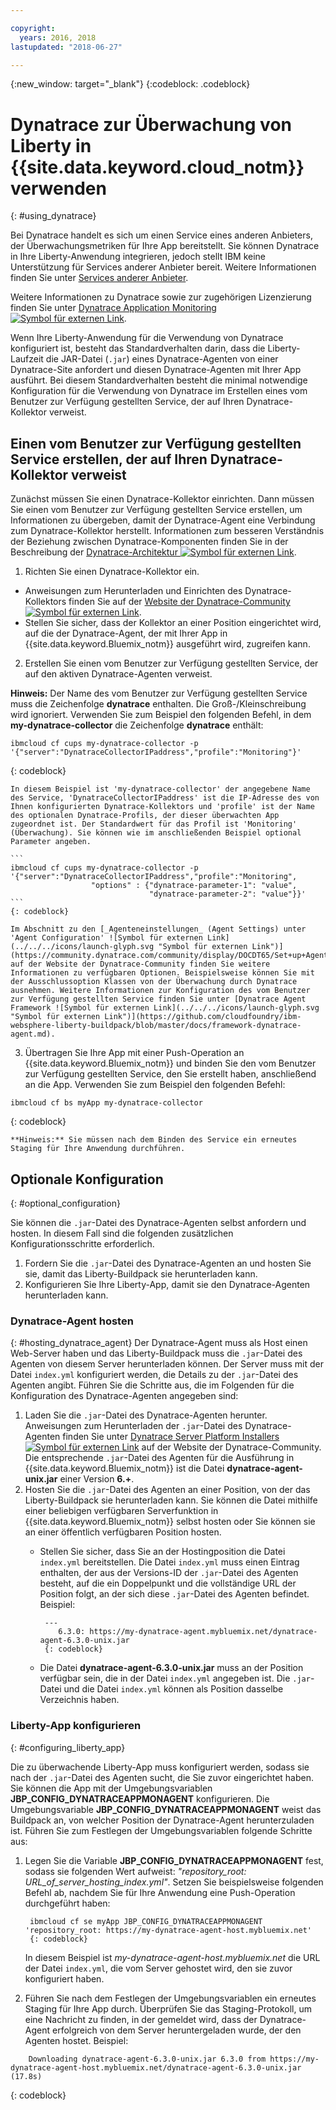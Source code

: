 ```yaml
---

copyright:
  years: 2016, 2018
lastupdated: "2018-06-27"

---
```


{:new_window: target="_blank"}
{:codeblock: .codeblock}

# Dynatrace zur Überwachung von Liberty in {{site.data.keyword.cloud_notm}} verwenden
{: #using_dynatrace}

Bei Dynatrace handelt es sich um einen Service eines anderen Anbieters, der Überwachungsmetriken für Ihre App bereitstellt. Sie können Dynatrace in Ihre Liberty-Anwendung integrieren, jedoch stellt IBM keine Unterstützung für Services anderer Anbieter bereit. Weitere Informationen finden Sie unter [Services anderer Anbieter](/docs/runtimes-common/buildpackSupport.html#third-party).

Weitere Informationen zu Dynatrace sowie zur zugehörigen Lizenzierung finden Sie unter [Dynatrace Application Monitoring ![Symbol für externen Link](../../../icons/launch-glyph.svg "Symbol für externen Link")](http://www.dynatrace.com/en/products/application-monitoring.html).

Wenn Ihre Liberty-Anwendung für die Verwendung von Dynatrace konfiguriert ist, besteht das Standardverhalten darin,
dass die Liberty-Laufzeit die JAR-Datei (`.jar`) eines Dynatrace-Agenten von einer Dynatrace-Site anfordert
und diesen Dynatrace-Agenten mit Ihrer App ausführt.  Bei diesem Standardverhalten besteht die minimal notwendige Konfiguration für die
Verwendung von Dynatrace im Erstellen eines vom Benutzer zur Verfügung gestellten Service,
der auf Ihren Dynatrace-Kollektor verweist.

## Einen vom Benutzer zur Verfügung gestellten Service erstellen, der auf Ihren Dynatrace-Kollektor verweist

Zunächst müssen Sie einen Dynatrace-Kollektor einrichten.  Dann müssen Sie einen vom Benutzer zur Verfügung gestellten
Service erstellen, um Informationen zu übergeben, damit der Dynatrace-Agent eine Verbindung zum Dynatrace-Kollektor herstellt. Informationen zum besseren Verständnis der Beziehung zwischen Dynatrace-Komponenten finden Sie in der Beschreibung der [Dynatrace-Architektur ![Symbol für externen Link](../../../icons/launch-glyph.svg "Symbol für externen Link")](https://community.dynatrace.com/community/display/DOCDT65/Architecture).

1. Richten Sie einen Dynatrace-Kollektor ein.
  * Anweisungen zum Herunterladen und Einrichten des Dynatrace-Kollektors finden Sie auf der [Website der Dynatrace-Community ![Symbol für externen Link](../../../icons/launch-glyph.svg "Symbol für externen Link")](https://community.dynatrace.com/community/display/EVAL/Step+3+-+Connect+Agent+to+Dynatrace).
  * Stellen Sie sicher, dass der Kollektor an einer Position eingerichtet wird, auf die der Dynatrace-Agent, der mit Ihrer App in {{site.data.keyword.Bluemix_notm}} ausgeführt wird, zugreifen kann.
2. Erstellen Sie einen vom Benutzer zur Verfügung gestellten Service, der auf den aktiven Dynatrace-Agenten verweist.

  **Hinweis:** Der Name des vom Benutzer zur Verfügung gestellten Service muss die Zeichenfolge **dynatrace** enthalten. Die Groß-/Kleinschreibung wird ignoriert. Verwenden Sie zum Beispiel den folgenden Befehl, in dem **my-dynatrace-collector** die Zeichenfolge **dynatrace** enthält:
  ```
  ibmcloud cf cups my-dynatrace-collector -p '{"server":"DynatraceCollectorIPaddress","profile":"Monitoring"}'
  ```
  {: codeblock}

    In diesem Beispiel ist 'my-dynatrace-collector' der angegebene Name des Service, 'DynatraceCollectorIPaddress' ist die IP-Adresse des von Ihnen konfigurierten Dynatrace-Kollektors und 'profile' ist der Name des optionalen Dynatrace-Profils, der dieser überwachten App zugeordnet ist. Der Standardwert für das Profil ist 'Monitoring' (Überwachung). Sie können wie im anschließenden Beispiel optional Parameter angeben.

    ```
    ibmcloud cf cups my-dynatrace-collector -p '{"server":"DynatraceCollectorIPaddress","profile":"Monitoring",
                      "options" : {"dynatrace-parameter-1": "value",
                                   "dynatrace-parameter-2": "value"}}'
    ```
    {: codeblock}

    Im Abschnitt zu den [_Agenteneinstellungen_ (Agent Settings) unter 'Agent Configuration' ![Symbol für externen Link](../../../icons/launch-glyph.svg "Symbol für externen Link")](https://community.dynatrace.com/community/display/DOCDT65/Set+up+Agents) auf der Website der Dynatrace-Community finden Sie weitere Informationen zu verfügbaren Optionen. Beispielsweise können Sie mit der Ausschlussoption Klassen von der Überwachung durch Dynatrace ausnehmen. Weitere Informationen zur Konfiguration des vom Benutzer zur Verfügung gestellten Service finden Sie unter [Dynatrace Agent Framework ![Symbol für externen Link](../../../icons/launch-glyph.svg "Symbol für externen Link")](https://github.com/cloudfoundry/ibm-websphere-liberty-buildpack/blob/master/docs/framework-dynatrace-agent.md).

3. Übertragen Sie Ihre App mit einer Push-Operation an {{site.data.keyword.Bluemix_notm}} und binden Sie den vom Benutzer zur Verfügung gestellten Service, den Sie erstellt haben, anschließend an die App. Verwenden Sie zum Beispiel den folgenden Befehl:
  ```
  ibmcloud cf bs myApp my-dynatrace-collector
  ```
  {: codeblock}

    **Hinweis:** Sie müssen nach dem Binden des Service ein erneutes Staging für Ihre Anwendung durchführen.

## Optionale Konfiguration
{: #optional_configuration}

Sie können die `.jar`-Datei des Dynatrace-Agenten selbst anfordern und hosten.  In diesem Fall sind die folgenden
zusätzlichen Konfigurationsschritte erforderlich.
1. Fordern Sie die `.jar`-Datei des Dynatrace-Agenten an und hosten Sie sie, damit das Liberty-Buildpack sie herunterladen kann.
2. Konfigurieren Sie Ihre Liberty-App, damit sie den Dynatrace-Agenten herunterladen kann.

### Dynatrace-Agent hosten
{: #hosting_dynatrace_agent}
Der Dynatrace-Agent muss als Host einen Web-Server haben und das Liberty-Buildpack muss die `.jar`-Datei des Agenten von diesem Server herunterladen können. Der Server muss mit der Datei `index.yml` konfiguriert werden, die Details zu der `.jar`-Datei des Agenten angibt. Führen Sie die Schritte aus, die im Folgenden für die Konfiguration des Dynatrace-Agenten angegeben sind:
  1. Laden Sie die `.jar`-Datei des Dynatrace-Agenten herunter. Anweisungen zum Herunterladen der `.jar`-Datei des Dynatrace-Agenten finden Sie unter [Dynatrace Server Platform Installers ![Symbol für externen Link](../../../icons/launch-glyph.svg "Symbol für externen Link")](https://community.dynatrace.com/community/display/EVAL/Step+1+-+Download+and+install+Dynatrace) auf der Website der Dynatrace-Community. Die entsprechende `.jar`-Datei des Agenten für die Ausführung in {{site.data.keyword.Bluemix_notm}} ist die Datei **dynatrace-agent-unix.jar** einer Version **6.+**.
  2. Hosten Sie die `.jar`-Datei des Agenten an einer Position, von der das Liberty-Buildpack sie herunterladen kann. Sie können die Datei mithilfe einer beliebigen verfügbaren Serverfunktion in {{site.data.keyword.Bluemix_notm}} selbst hosten oder Sie können sie an einer öffentlich verfügbaren Position hosten.
     * Stellen Sie sicher, dass Sie an der Hostingposition die Datei `index.yml` bereitstellen. Die Datei `index.yml` muss einen Eintrag enthalten, der aus der Versions-ID der `.jar`-Datei des Agenten besteht, auf die ein Doppelpunkt und die vollständige URL der Position folgt, an der sich diese `.jar`-Datei des Agenten befindet. Beispiel:

            ---
               6.3.0: https://my-dynatrace-agent.mybluemix.net/dynatrace-agent-6.3.0-unix.jar
            {: codeblock}

     * Die Datei **dynatrace-agent-6.3.0-unix.jar** muss an der Position verfügbar sein, die in der Datei `index.yml` angegeben ist. Die `.jar`-Datei und die Datei `index.yml` können als Position dasselbe Verzeichnis haben.

### Liberty-App konfigurieren
{: #configuring_liberty_app}

Die zu überwachende Liberty-App muss konfiguriert werden, sodass sie nach der `.jar`-Datei des Agenten sucht, die Sie zuvor eingerichtet haben. Sie können die App mit der Umgebungsvariablen **JBP_CONFIG_DYNATRACEAPPMONAGENT** konfigurieren. Die Umgebungsvariable **JBP_CONFIG_DYNATRACEAPPMONAGENT** weist das Buildpack an, von welcher Position der Dynatrace-Agent herunterzuladen ist. Führen Sie zum Festlegen der Umgebungsvariablen folgende Schritte aus:

1. Legen Sie die Variable **JBP_CONFIG_DYNATRACEAPPMONAGENT** fest, sodass sie folgenden Wert aufweist: *"repository_root: URL_of_server_hosting_index.yml"*. Setzen Sie beispielsweise folgenden Befehl ab, nachdem Sie für Ihre Anwendung eine Push-Operation durchgeführt haben:

        ibmcloud cf se myApp JBP_CONFIG_DYNATRACEAPPMONAGENT 'repository_root: https://my-dynatrace-agent-host.mybluemix.net'
        {: codeblock}

    In diesem Beispiel ist *my-dynatrace-agent-host.mybluemix.net* die URL der Datei `index.yml`, die vom Server gehostet wird, den sie zuvor konfiguriert haben.

2. Führen Sie nach dem Festlegen der Umgebungsvariablen ein erneutes Staging für Ihre App durch. Überprüfen Sie das Staging-Protokoll, um eine Nachricht zu finden, in der gemeldet wird, dass der Dynatrace-Agent erfolgreich von dem Server heruntergeladen wurde, der den Agenten hostet. Beispiel:
```
    Downloading dynatrace-agent-6.3.0-unix.jar 6.3.0 from https://my-dynatrace-agent-host.mybluemix.net/dynatrace-agent-6.3.0-unix.jar (17.8s)
```
{: codeblock}
